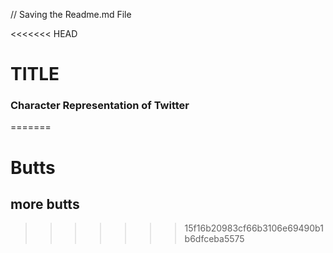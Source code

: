 // Saving the Readme.md File

<<<<<<< HEAD
# TITLE
### Character Representation of Twitter
=======

# Butts 





## more butts 
>>>>>>> 15f16b20983cf66b3106e69490b1b6dfceba5575
